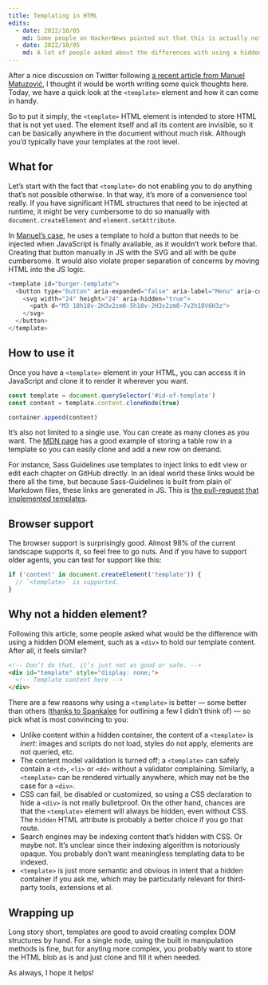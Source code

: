 ```yaml
---
title: Templating in HTML
edits:
  - date: 2022/10/05
    md: Some people on HackerNews pointed out that this is actually not “templating” the way Handlebars, Mustache, Twig or whatever else is. Okay? It’s just a title, that doesn’t invalidate the rest of the piece. 🤷‍♀️
  - date: 2022/10/05
    md: A lot of people asked about the differences with using a hidden DOM element (like a `<div>` for instance), so I added [a section about it](#why-not-a-hidden-element).
---
```


After a nice discussion on Twitter following [a recent article from Manuel Matuzović](https://web.dev/website-navigation/), I thought it would be worth writing some quick thoughts here. Today, we have a quick look at the `<template>` element and how it can come in handy.

So to put it simply, the `<template>` HTML element is intended to store HTML that is not yet used. The element itself and all its content are invisible, so it can be basically anywhere in the document without much risk. Although you’d typically have your templates at the root level.

## What for

Let’s start with the fact that `<template>` do not enabling you to do anything that’s not possible otherwise. In that way, it’s more of a convenience tool really. If you have significant HTML structures that need to be injected at runtime, it might be very cumbersome to do so manually with `document.createElement` and `element.setAttribute`.

In [Manuel’s case](https://web.dev/website-navigation/#adding-a-burger-button), he uses a template to hold a button that needs to be injected when JavaScript is finally available, as it wouldn’t work before that. Creating that button manually in JS with the SVG and all with be quite cumbersome. It would also violate proper separation of concerns by moving HTML into the JS logic.

```js
<template id="burger-template">
  <button type="button" aria-expanded="false" aria-label="Menu" aria-controls="mainnav">
    <svg width="24" height="24" aria-hidden="true">
      <path d="M3 18h18v-2H3v2zm0-5h18v-2H3v2zm0-7v2h18V6H3z">
    </svg>
  </button>
</template>
```

## How to use it

Once you have a `<template>` element in your HTML, you can access it in JavaScript and clone it to render it wherever you want.

```js
const template = document.querySelector('#id-of-template')
const content = template.content.cloneNode(true)

container.append(content)
```

It’s also not limited to a single use. You can create as many clones as you want. The [MDN page](https://developer.mozilla.org/en-US/docs/Web/HTML/Element/template) has a good example of storing a table row in a template so you can easily clone and add a new row on demand.

For instance, Sass Guidelines use templates to inject links to edit view or edit each chapter on GitHub directly. In an ideal world these links would be there all the time, but because Sass-Guidelines is built from plain ol’ Markdown files, these links are generated in JS. This is [the pull-request that implemented templates](https://github.com/KittyGiraudel/sass-guidelines/commit/03a5abb931026b5a4997fdf5ef43ba029e612d89).

## Browser support

The browser support is surprisingly good. Almost 98% of the current landscape supports it, so feel free to go nuts. And if you have to support older agents, you can test for support like this:

```js
if ('content' in document.createElement('template')) {
  // `<template>` is supported.
}
```

## Why not a hidden element?

Following this article, some people asked what would be the difference with using a hidden DOM element, such as a `<div>` to hold our template content. After all, it feels similar?

```html
<!-- Don’t do that, it’s just not as good or safe. -->
<div id="template" style="display: none;">
  <!-- Template content here -->
</div>
```

There are a few reasons why using a `<template>` is better — some better than others ([thanks to Spankalee](https://news.ycombinator.com/item?id=33089975) for outlining a few I didn’t think of) — so pick what is most convincing to you:

- Unlike content within a hidden container, the content of a `<template>` is _inert_: images and scripts do not load, styles do not apply, elements are not queried, etc.
- The content model validation is turned off; a `<template>` can safely contain a `<td>`, `<li>` or `<dd>` without a validator complaining. Similarly, a `<template>` can be rendered virtually anywhere, which may not be the case for a `<div>`.
- CSS can fail, be disabled or customized, so using a CSS declaration to hide a `<div>` is not really bulletproof. On the other hand, chances are that the `<template>` element will always be hidden, even without CSS. The `hidden` HTML attribute is probably a better choice if you go that route.
- Search engines may be indexing content that’s hidden with CSS. Or maybe not. It’s unclear since their indexing algorithm is notoriously opaque. You probably don’t want meaningless templating data to be indexed.
- `<template>` is just more semantic and obvious in intent that a hidden container if you ask me, which may be particularly relevant for third-party tools, extensions et al.

## Wrapping up

Long story short, templates are good to avoid creating complex DOM structures by hand. For a single node, using the built in manipulation methods is fine, but for anyting more complex, you probably want to store the HTML blob as is and just clone and fill it when needed.

As always, I hope it helps!
